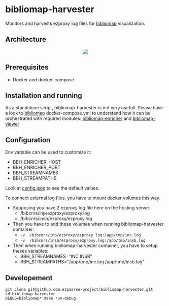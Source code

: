 # bibliomap-harvester

Monitors and harvests ezproxy log files for [bibliomap](https://github.com/ezpaarse-project/bibliomap) visualization.

## Architecture

<p align="center">
<img src="https://docs.google.com/drawings/d/1bkxEEBL1kLzH76dkIYFzspYHOVajDjQHCijU3mxJLnM/pub?w=694&h=519" />
</p>

## Prerequisites

  * Docker and docker-compose

## Installation and running

As a standalone script, bibliomap-harvester is not very usefull. Please have a look to [bibliomap](https://github.com/ezpaarse-project/bibliomap) docker-compose.yml to understand how it can be orchestrated with required modules: [bibliomap-enricher](https://github.com/ezpaarse-project/bibliomap-enricher) and [bibliomap-viewer](https://github.com/ezpaarse-project/bibliomap-viewer)

## Configuration

Env variable can be used to customize it:

  * BBH_ENRICHER_HOST
  * BBH_ENRICHER_PORT
  * BBH_STREAMNAMES
  * BBH_STREAMPATHS

Look at [config.json](https://github.com/ezpaarse-project/bibliomap-harvester/blob/master/config.json) to see the default values.

To connect external log files, you have to mount docker volumes this way.
  * Supposing you have 2 ezproxy log file here on the hosting server:
    * /bibcnrs/inp/ezproxy/ezproxy.log
    * /bibcnrs/insb/ezproxy/ezproxy.log
  * Then you have to add these volumes when running bibliomap-harvester container:
    * ``-v  /bibcnrs/inp/ezproxy/ezproxy.log:/app/tmp/inc.log``
    * ``-v  /bibcnrs/insb/ezproxy/ezproxy.log:/app/tmp/insb.log``
  * Then when running bibliomap-harvester container, you have to setup theses variables:
    * BBH_STREAMNAMES="INC INSB"
    * BBH_STREAMPATHS="/app/tmp/inc.log /app/tmp/insb.log"

## Developement

```
git clone git@github.com:ezpaarse-project/bibliomap-harvester.git
cd bibliomap-harvester
DEBUG=bibliomap* make run-debug
```

